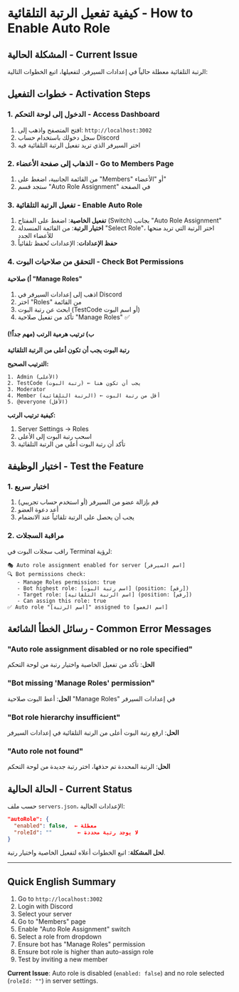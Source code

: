 # كيفية تفعيل الرتبة التلقائية - How to Enable Auto Role

## المشكلة الحالية - Current Issue
الرتبة التلقائية معطلة حالياً في إعدادات السيرفر. لتفعيلها، اتبع الخطوات التالية:

## خطوات التفعيل - Activation Steps

### 1. الدخول إلى لوحة التحكم - Access Dashboard
1. افتح المتصفح واذهب إلى: `http://localhost:3002`
2. سجل دخولك باستخدام حساب Discord
3. اختر السيرفر الذي تريد تفعيل الرتبة التلقائية فيه

### 2. الذهاب إلى صفحة الأعضاء - Go to Members Page
1. من القائمة الجانبية، اضغط على "Members" أو "الأعضاء"
2. ستجد قسم "Auto Role Assignment" في الصفحة

### 3. تفعيل الرتبة التلقائية - Enable Auto Role
1. **تفعيل الخاصية**: اضغط على المفتاح (Switch) بجانب "Auto Role Assignment"
2. **اختيار الرتبة**: من القائمة المنسدلة "Select Role"، اختر الرتبة التي تريد منحها للأعضاء الجدد
3. **حفظ الإعدادات**: الإعدادات تُحفظ تلقائياً

### 4. التحقق من صلاحيات البوت - Check Bot Permissions

#### أ) صلاحية "Manage Roles"
1. اذهب إلى إعدادات السيرفر في Discord
2. اختر "Roles" من القائمة
3. ابحث عن رتبة البوت (TestCode أو اسم البوت)
4. تأكد من تفعيل صلاحية "Manage Roles" ✅

#### ب) ترتيب هرمية الرتب (مهم جداً!)
**رتبة البوت يجب أن تكون أعلى من الرتبة التلقائية**

**الترتيب الصحيح:**
```
1. Admin (الأعلى)
2. TestCode (رتبة البوت) ← يجب أن تكون هنا
3. Moderator
4. Member (الرتبة التلقائية) ← أقل من رتبة البوت
5. @everyone (الأقل)
```

**كيفية ترتيب الرتب:**
1. Server Settings → Roles
2. اسحب رتبة البوت إلى الأعلى
3. تأكد أن رتبة البوت أعلى من الرتبة التلقائية

## اختبار الوظيفة - Test the Feature

### 1. اختبار سريع
1. قم بإزالة عضو من السيرفر (أو استخدم حساب تجريبي)
2. أعد دعوة العضو
3. يجب أن يحصل على الرتبة تلقائياً عند الانضمام

### 2. مراقبة السجلات
راقب سجلات البوت في Terminal لرؤية:
```
🎭 Auto role assignment enabled for server [اسم السيرفر]
🔍 Bot permissions check:
   - Manage Roles permission: true
   - Bot highest role: [اسم رتبة البوت] (position: [رقم])
   - Target role: [اسم الرتبة التلقائية] (position: [رقم])
   - Can assign this role: true
✅ Auto role "[اسم الرتبة]" assigned to [اسم العضو]
```

## رسائل الخطأ الشائعة - Common Error Messages

### "Auto role assignment disabled or no role specified"
**الحل**: تأكد من تفعيل الخاصية واختيار رتبة من لوحة التحكم

### "Bot missing 'Manage Roles' permission"
**الحل**: أعط البوت صلاحية "Manage Roles" في إعدادات السيرفر

### "Bot role hierarchy insufficient"
**الحل**: ارفع رتبة البوت أعلى من الرتبة التلقائية في إعدادات السيرفر

### "Auto role not found"
**الحل**: الرتبة المحددة تم حذفها، اختر رتبة جديدة من لوحة التحكم

## الحالة الحالية - Current Status
حسب ملف `servers.json`، الإعدادات الحالية:
```json
"autoRole": {
  "enabled": false,  ← معطلة
  "roleId": ""        ← لا يوجد رتبة محددة
}
```

**لحل المشكلة**: اتبع الخطوات أعلاه لتفعيل الخاصية واختيار رتبة.

---

## Quick English Summary
1. Go to `http://localhost:3002`
2. Login with Discord
3. Select your server
4. Go to "Members" page
5. Enable "Auto Role Assignment" switch
6. Select a role from dropdown
7. Ensure bot has "Manage Roles" permission
8. Ensure bot role is higher than auto-assign role
9. Test by inviting a new member

**Current Issue**: Auto role is disabled (`enabled: false`) and no role selected (`roleId: ""`) in server settings.
